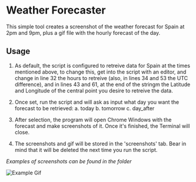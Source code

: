 # Weather Forecaster

This simple tool creates a screenshot of the weather forecast for Spain at 2pm and 9pm, plus a gif file with the hourly forecast of the day.

## Usage
1. As default, the script is configured to retreive data for Spain at the times mentioned above, to change this, get into the script with an editor, and change in line 32 the hours to retreive (also, in lines 34 and 53 the UTC difference), and in lines 43 and 61, at the end of the stringm the Latitude and Longitude of the central point you desire to retreive the data.
 
2. Once set, run the script and will ask as input what day you want the forecast to be retrieved:
  a. today
  b. tomorrow
  c. day_after
  
3. After selection, the program will open Chrome Windows with the forecast and make screenshots of it. Once it's finished, the Terminal will close.

4. The screenshots and gif will be stored in the 'screenshots' tab. Bear in mind that it will be deleted the next time you run the script.


*Examples of screenshots can be found in the folder*

![Example Gif](https://raw.github.com/alvarogmf/weather_forecaster/edit/main/screenshots/weather_forecast_gif.gif)
